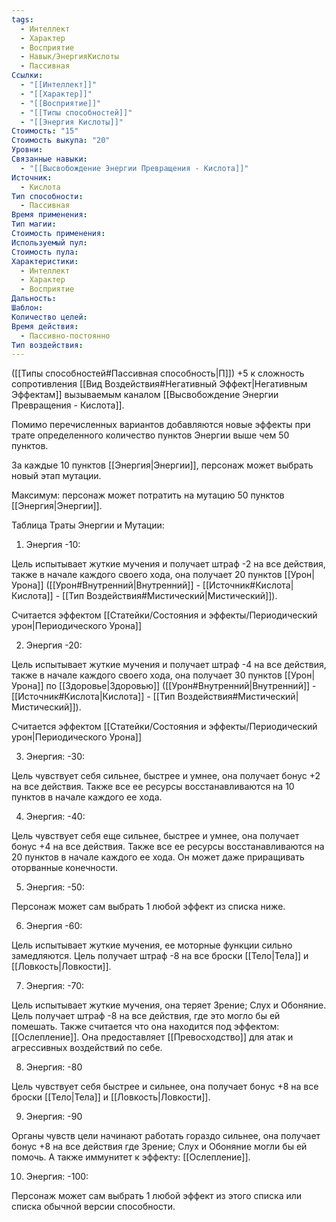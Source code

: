 ```yaml
---
tags:
  - Интеллект
  - Характер
  - Восприятие
  - Навык/ЭнергияКислоты
  - Пассивная
Ссылки:
  - "[[Интеллект]]"
  - "[[Характер]]"
  - "[[Восприятие]]"
  - "[[Типы способностей]]"
  - "[[Энергия Кислоты]]"
Стоимость: "15"
Стоимость выкупа: "20"
Уровни: 
Связанные навыки:
  - "[[Высвобождение Энергии Превращения - Кислота]]"
Источник:
  - Кислота
Тип способности:
  - Пассивная
Время применения: 
Тип магии: 
Стоимость применения: 
Используемый пул: 
Стоимость пула: 
Характеристики:
  - Интеллект
  - Характер
  - Восприятие
Дальность: 
Шаблон: 
Количество целей: 
Время действия:
  - Пассивно-постоянно
Тип воздействия:
---
```

([[Типы способностей#Пассивная способность|П]]) +5 к сложность сопротивления [[Вид Воздействия#Негативный Эффект|Негативным Эффектам]] вызываемым каналом [[Высвобождение Энергии Превращения - Кислота]]. 

Помимо перечисленных вариантов добавляются новые эффекты при трате определенного количество пунктов Энергии выше чем 50 пунктов. 

За каждые 10 пунктов [[Энергия|Энергии]], персонаж может выбрать новый этап мутации. 

Максимум: персонаж может потратить на мутацию 50 пунктов [[Энергия|Энергии]].

Таблица Траты Энергии и Мутации:

1. Энергия -10: 

Цель испытывает жуткие мучения и получает штраф -2 на все действия, также в начале каждого своего хода, она получает 20 пунктов [[Урон|Урона]] ([[Урон#Внутренний|Внутренний]] - [[Источник#Кислота|Кислота]] - [[Тип Воздействия#Мистический|Мистический]]).

Считается эффектом [[Статейки/Состояния и эффекты/Периодический урон|Периодического Урона]]

2. Энергия -20: 

Цель испытывает жуткие мучения и получает штраф -4 на все действия, также в начале каждого своего хода, она получает 30 пунктов [[Урон|Урона]] по [[Здоровье|Здоровью]] ([[Урон#Внутренний|Внутренний]] - [[Источник#Кислота|Кислота]] - [[Тип Воздействия#Мистический|Мистический]]).

Считается эффектом [[Статейки/Состояния и эффекты/Периодический урон|Периодического Урона]]

3. Энергия: -30:

Цель чувствует себя сильнее, быстрее и умнее, она получает бонус +2 на все действия. Также все ее ресурсы восстанавливаются на 10 пунктов в начале каждого ее хода. 

4. Энергия: -40:

Цель чувствует себя еще сильнее, быстрее и умнее, она получает бонус +4 на все действия. Также все ее ресурсы восстанавливаются на 20 пунктов в начале каждого ее хода. Он может даже приращивать оторванные конечности. 

5. Энергия: -50: 

Персонаж может сам выбрать 1 любой эффект из списка ниже.

6. Энергия -60:

Цель испытывает жуткие мучения, ее моторные функции сильно замедляются. Цель получает штраф -8 на все броски [[Тело|Тела]] и [[Ловкость|Ловкости]].

7. Энергия: -70:

Цель испытывает жуткие мучения, она теряет Зрение; Слух и Обоняние. Цель получает штраф -8 на все действия, где это могло бы ей помешать. Также считается что она находится под эффектом: [[Ослепление]]. Она предоставляет [[Превосходство]] для атак и агрессивных воздействий по себе. 

8. Энергия: -80

Цель чувствует себя быстрее и сильнее, она получает бонус +8 на все броски [[Тело|Тела]] и [[Ловкость|Ловкости]].

9. Энергия: -90

Органы чувств цели начинают работать гораздо сильнее, она получает бонус +8 на все действия где Зрение; Слух и Обоняние могли бы ей помочь. А также иммунитет к эффекту: [[Ослепление]]. 

10. Энергия: -100: 

Персонаж может сам выбрать 1 любой эффект из этого списка или списка обычной версии способности.

